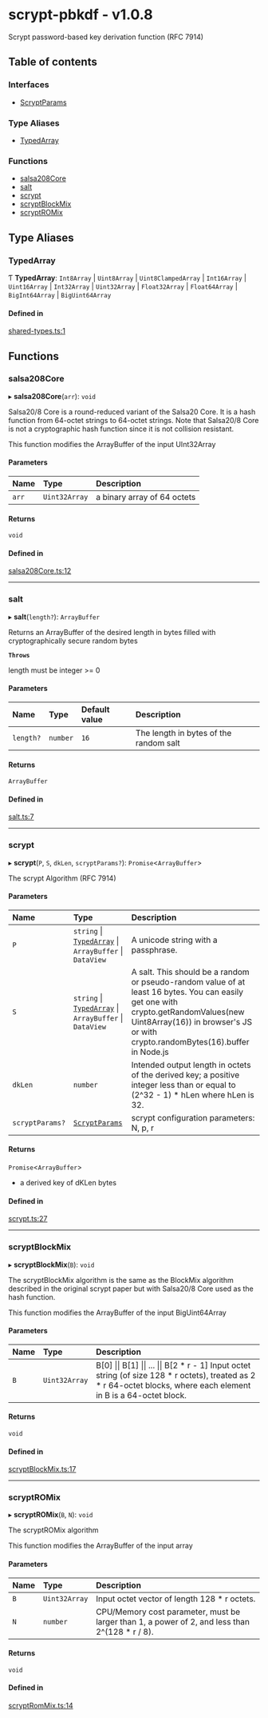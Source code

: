 # scrypt-pbkdf - v1.0.8

Scrypt password-based key derivation function (RFC 7914)

## Table of contents

### Interfaces

- [ScryptParams](interfaces/ScryptParams.md)

### Type Aliases

- [TypedArray](API.md#typedarray)

### Functions

- [salsa208Core](API.md#salsa208core)
- [salt](API.md#salt)
- [scrypt](API.md#scrypt)
- [scryptBlockMix](API.md#scryptblockmix)
- [scryptROMix](API.md#scryptromix)

## Type Aliases

### TypedArray

Ƭ **TypedArray**: `Int8Array` \| `Uint8Array` \| `Uint8ClampedArray` \| `Int16Array` \| `Uint16Array` \| `Int32Array` \| `Uint32Array` \| `Float32Array` \| `Float64Array` \| `BigInt64Array` \| `BigUint64Array`

#### Defined in

[shared-types.ts:1](https://github.com/juanelas/scrypt-bigint/blob/7959ef9/src/ts/shared-types.ts#L1)

## Functions

### salsa208Core

▸ **salsa208Core**(`arr`): `void`

Salsa20/8 Core is a round-reduced variant of the Salsa20 Core.  It is a
hash function from 64-octet strings to 64-octet strings.  Note that
Salsa20/8 Core is not a cryptographic hash function since it is not
collision resistant.

This function modifies the ArrayBuffer of the input UInt32Array

#### Parameters

| Name | Type | Description |
| :------ | :------ | :------ |
| `arr` | `Uint32Array` | a binary array of 64 octets |

#### Returns

`void`

#### Defined in

[salsa208Core.ts:12](https://github.com/juanelas/scrypt-bigint/blob/7959ef9/src/ts/salsa208Core.ts#L12)

___

### salt

▸ **salt**(`length?`): `ArrayBuffer`

Returns an ArrayBuffer of the desired length in bytes filled with cryptographically secure random bytes

**`Throws`**

length must be integer >= 0

#### Parameters

| Name | Type | Default value | Description |
| :------ | :------ | :------ | :------ |
| `length?` | `number` | `16` | The length in bytes of the random salt |

#### Returns

`ArrayBuffer`

#### Defined in

[salt.ts:7](https://github.com/juanelas/scrypt-bigint/blob/7959ef9/src/ts/salt.ts#L7)

___

### scrypt

▸ **scrypt**(`P`, `S`, `dkLen`, `scryptParams?`): `Promise`<`ArrayBuffer`\>

The scrypt Algorithm (RFC 7914)

#### Parameters

| Name | Type | Description |
| :------ | :------ | :------ |
| `P` | `string` \| [`TypedArray`](API.md#typedarray) \| `ArrayBuffer` \| `DataView` | A unicode string with a passphrase. |
| `S` | `string` \| [`TypedArray`](API.md#typedarray) \| `ArrayBuffer` \| `DataView` | A salt. This should be a random or pseudo-random value of at least 16 bytes. You can easily get one with crypto.getRandomValues(new Uint8Array(16)) in browser's JS or with crypto.randomBytes(16).buffer in Node.js |
| `dkLen` | `number` | Intended output length in octets of the derived key; a positive integer less than or equal to (2^32 - 1) * hLen where hLen is 32. |
| `scryptParams?` | [`ScryptParams`](interfaces/ScryptParams.md) | scrypt configuration parameters: N, p, r |

#### Returns

`Promise`<`ArrayBuffer`\>

- a derived key of dKLen bytes

#### Defined in

[scrypt.ts:27](https://github.com/juanelas/scrypt-bigint/blob/7959ef9/src/ts/scrypt.ts#L27)

___

### scryptBlockMix

▸ **scryptBlockMix**(`B`): `void`

The scryptBlockMix algorithm is the same as the BlockMix algorithm
described in the original scrypt paper but with Salsa20/8 Core used as
the hash function.

This function modifies the ArrayBuffer of the input BigUint64Array

#### Parameters

| Name | Type | Description |
| :------ | :------ | :------ |
| `B` | `Uint32Array` | B[0] \|\| B[1] \|\| ... \|\| B[2 * r - 1] Input octet string (of size 128 * r octets), treated as 2 * r 64-octet blocks, where each element in B is a 64-octet block. |

#### Returns

`void`

#### Defined in

[scryptBlockMix.ts:17](https://github.com/juanelas/scrypt-bigint/blob/7959ef9/src/ts/scryptBlockMix.ts#L17)

___

### scryptROMix

▸ **scryptROMix**(`B`, `N`): `void`

The scryptROMix algorithm

This function modifies the ArrayBuffer of the input array

#### Parameters

| Name | Type | Description |
| :------ | :------ | :------ |
| `B` | `Uint32Array` | Input octet vector of length 128 * r octets. |
| `N` | `number` | CPU/Memory cost parameter, must be larger than 1, a power of 2, and less than 2^(128 * r / 8). |

#### Returns

`void`

#### Defined in

[scryptRomMix.ts:14](https://github.com/juanelas/scrypt-bigint/blob/7959ef9/src/ts/scryptRomMix.ts#L14)
